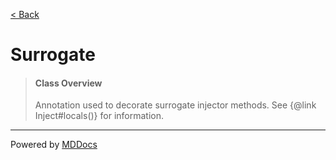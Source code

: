 [< Back](../README.md)
# Surrogate #
>#### Class Overview ####
>Annotation used to decorate surrogate injector methods. See
 {@link Inject#locals()} for information.

---
Powered by [MDDocs](https://github.com/VRCube/MDDocs)